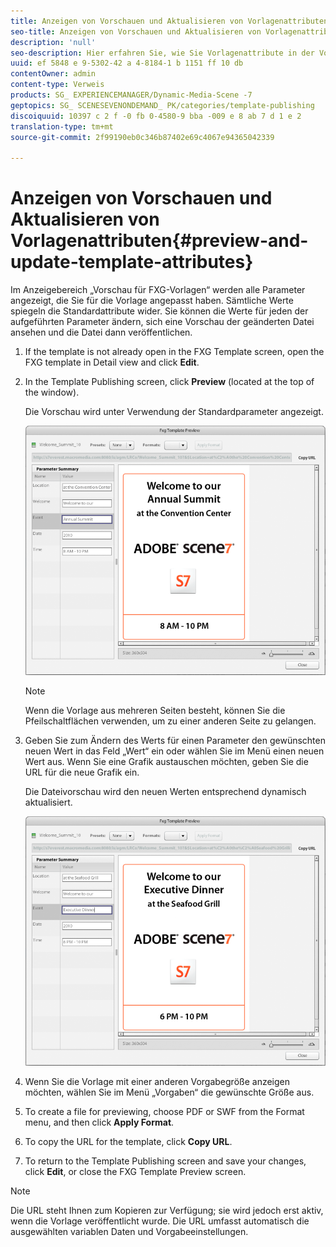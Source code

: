 ```yaml
---
title: Anzeigen von Vorschauen und Aktualisieren von Vorlagenattributen
seo-title: Anzeigen von Vorschauen und Aktualisieren von Vorlagenattributen
description: 'null'
seo-description: Hier erfahren Sie, wie Sie Vorlagenattribute in der Vorschau anzeigen und aktualisieren.
uuid: ef 5848 e 9-5302-42 a 4-8184-1 b 1151 ff 10 db
contentOwner: admin
content-type: Verweis
products: SG_ EXPERIENCEMANAGER/Dynamic-Media-Scene -7
geptopics: SG_ SCENESEVENONDEMAND_ PK/categories/template-publishing
discoiquuid: 10397 c 2 f -0 fb 0-4580-9 bba -009 e 8 ab 7 d 1 e 2
translation-type: tm+mt
source-git-commit: 2f99190eb0c346b87402e69c4067e94365042339

---
```



# Anzeigen von Vorschauen und Aktualisieren von Vorlagenattributen{#preview-and-update-template-attributes}

Im Anzeigebereich „Vorschau für FXG-Vorlagen“ werden alle Parameter angezeigt, die Sie für die Vorlage angepasst haben. Sämtliche Werte spiegeln die Standardattribute wider. Sie können die Werte für jeden der aufgeführten Parameter ändern, sich eine Vorschau der geänderten Datei ansehen und die Datei dann veröffentlichen.

1. If the template is not already open in the FXG Template screen, open the FXG template in Detail view and click **Edit**.
1. In the Template Publishing screen, click **Preview** (located at the top of the window).

   Die Vorschau wird unter Verwendung der Standardparameter angezeigt.

   ![Standardparameter im Anzeigebereich "Vorschau für FXG-Vorlagen «](/help/assets/wp_fxg_preview_a.png)

   >[!NOTE]
   >
   >Wenn die Vorlage aus mehreren Seiten besteht, können Sie die Pfeilschaltflächen verwenden, um zu einer anderen Seite zu gelangen.

1. Geben Sie zum Ändern des Werts für einen Parameter den gewünschten neuen Wert in das Feld „Wert“ ein oder wählen Sie im Menü einen neuen Wert aus. Wenn Sie eine Grafik austauschen möchten, geben Sie die URL für die neue Grafik ein.

   Die Dateivorschau wird den neuen Werten entsprechend dynamisch aktualisiert.

   ![Neue Werte werden dynamisch übernommen.](/help/assets/wp_fxg_preview_b.png)

1. Wenn Sie die Vorlage mit einer anderen Vorgabegröße anzeigen möchten, wählen Sie im Menü „Vorgaben“ die gewünschte Größe aus.
1. To create a file for previewing, choose PDF or SWF from the Format menu, and then click **Apply Format**.
1. To copy the URL for the template, click **Copy URL**.
1. To return to the Template Publishing screen and save your changes, click **Edit**, or close the FXG Template Preview screen.

>[!NOTE]
>
>Die URL steht Ihnen zum Kopieren zur Verfügung; sie wird jedoch erst aktiv, wenn die Vorlage veröffentlicht wurde. Die URL umfasst automatisch die ausgewählten variablen Daten und Vorgabeeinstellungen.

